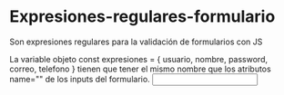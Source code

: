 # Expresiones-regulares-formulario
Son expresiones regulares para la validación de formularios con JS

La variable objeto
const expresiones = { usuario, nombre, password, correo, telefono } tienen que
tener el mismo nombre que los atributos name="" de los inputs del formulario.
<input type="text" name="usuario">
